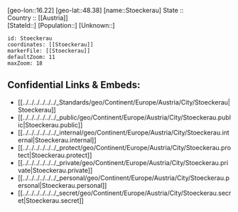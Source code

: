 ﻿---
location: [48.38,16.22] 
mapzoom: [7,12] 
mapmarker: city 
type: City
tags:
- geo/City


SpocWebEntityId: 34643
isDeleted: false
confidential: public

---
[geo-lon::16.22] 
[geo-lat::48.38] 
[name::Stoeckerau] 
State ::  
Country :: [[Austria]]  
[StateId::] 
[Population::] 
[Unknown::] 


```leaflet
id: Stoeckerau
coordinates: [[Stoeckerau]] 
markerFile: [[Stoeckerau]] 
defaultZoom: 11 
maxZoom: 18
```


## Confidential Links & Embeds: 
- [[../../../../../../_Standards/geo/Continent/Europe/Austria/City/Stoeckerau|Stoeckerau]] 
- [[../../../../../../_public/geo/Continent/Europe/Austria/City/Stoeckerau.public|Stoeckerau.public]] 
- [[../../../../../../_internal/geo/Continent/Europe/Austria/City/Stoeckerau.internal|Stoeckerau.internal]] 
- [[../../../../../../_protect/geo/Continent/Europe/Austria/City/Stoeckerau.protect|Stoeckerau.protect]] 
- [[../../../../../../_private/geo/Continent/Europe/Austria/City/Stoeckerau.private|Stoeckerau.private]] 
- [[../../../../../../_personal/geo/Continent/Europe/Austria/City/Stoeckerau.personal|Stoeckerau.personal]] 
- [[../../../../../../_secret/geo/Continent/Europe/Austria/City/Stoeckerau.secret|Stoeckerau.secret]] 
